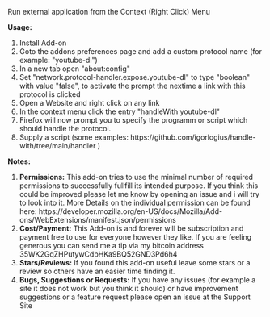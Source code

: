 Run external application from the Context (Right Click) Menu

<b>Usage: </b>
<ol>
	<li>Install Add-on</li>
	<li>Goto the addons preferences page  and add a custom protocol name (for example: "youtube-dl")  </li>
	<li>In a new tab open "about:config"</li>
	<li>Set "network.protocol-handler.expose.youtube-dl"  to type "boolean" with value "false", to activate the prompt the nextime a link with this protocol is clicked </li>
	<li>Open a Website and right click on any link</li>
	<li>In the context menu click the entry  "handleWith youtube-dl" </li>
	<li>Firefox will now prompt you to specify the programm or script which should handle the protocol. </li>
	<li>Supply a script (some examples: https://github.com/igorlogius/handle-with/tree/main/handler )</li>
</ol>

<b>Notes:</b>
<ol>
    <li><b>Permissions:</b>
        This add-on tries to use the minimal number of required permissions to successfully fullfill its intended purpose.
        If you think this could be improved please let me know by opening an issue and i will try to look into it.
        More Details on the individual permission can be found here: https://developer.mozilla.org/en-US/docs/Mozilla/Add-ons/WebExtensions/manifest.json/permissions
    </li>
    <li><b>Cost/Payment:</b>
        This Add-on is and forever will be subscription and payment free to use for everyone however they like.
        If you are feeling generous you can send me a tip via my bitcoin address 35WK2GqZHPutywCdbHKa9BQ52GND3Pd6h4
    </li>
    <li><b>Stars/Reviews:</b>
        If you found this add-on useful leave some stars or a review so others have an  easier time finding it.
    </li>
    <li><b>Bugs, Suggestions or Requests:</b>
        If you have any issues (for example a site it does not work but you think it should) or have improvement suggestions or a feature request please open an issue at the Support Site
    </li>
</ol>

